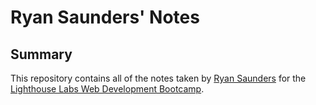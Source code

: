 # Ryan Saunders' Notes

## Summary 

This repository contains all of the notes taken by [Ryan Saunders](https://github.com/RyanMSaunders) for the [Lighthouse Labs Web Development Bootcamp](https://www.lighthouselabs.ca/?gad_source=1&gclid=CjwKCAiAuNGuBhAkEiwAGId4an1gtqUSZCz01gNDswdvemeOYfrL484BHDjEvYzuOCJGmrLPE_VdPxoC5RkQAvD_BwE).
